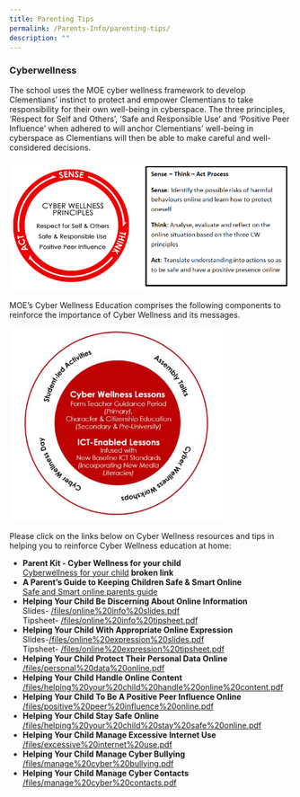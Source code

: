 ```yaml
---
title: Parenting Tips
permalink: /Parents-Info/parenting-tips/
description: ""
---
```

### Cyberwellness

The school uses the MOE cyber wellness framework to develop Clementians’ instinct to protect and empower Clementians to take responsibility for their own well-being in cyberspace. The three principles, ‘Respect for Self and Others’, ‘Safe and Responsible Use’ and ‘Positive Peer Influence’ when adhered to will anchor Clementians’ well-being in cyberspace as Clementians will then be able to make careful and well-considered decisions.

![](/images/moe-cyber-wellness-framework.png)

MOE’s Cyber Wellness Education comprises the following components to reinforce the importance of Cyber Wellness and its messages.

<img src="/images/MOE%20Cyber%20wellness%20Revised%20Framework.jpg" style="width:75%">

Please click on the links below on Cyber Wellness resources and tips in helping you to reinforce Cyber Wellness education at home:

* **Parent Kit - Cyber Wellness for your child** <br>
[Cyberwellness for your child](https://www.moe.gov.sg/docs/default-source/document/parent-kit-on-home-based-learning/parent-kit---cyber-wellness-for-your-child.pdf) **broken link**
* **A Parent’s Guide to Keeping Children Safe & Smart Online** <br>
[Safe and Smart online parents guide](/files/Safe%20and%20Smart%20Online%20Parent%20Guide.pdf)
* **Helping Your Child Be Discerning About Online Information**<br>
Slides- [/files/online%20info%20slides.pdf](/files/online%20info%20slides.pdf)<br>
Tipsheet- [/files/online%20info%20tipsheet.pdf](/files/online%20info%20tipsheet.pdf)
* **Helping Your Child With Appropriate Online Expression**<br>
Slides-[/files/online%20expression%20slides.pdf](/files/online%20expression%20slides.pdf)<br>
Tipsheet- [/files/online%20expression%20tipsheet.pdf](/files/online%20expression%20tipsheet.pdf)<br>
* **Helping Your Child Protect Their Personal Data Online**
[/files/personal%20data%20online.pdf](/files/personal%20data%20online.pdf)
* **Helping Your Child Handle Online Content**
[/files/helping%20your%20child%20handle%20online%20content.pdf](/files/helping%20your%20child%20handle%20online%20content.pdf)
* **Helping Your Child To Be A Positive Peer Influence Online**
[/files/positive%20peer%20influence%20online.pdf](/files/positive%20peer%20influence%20online.pdf)
* **Helping Your Child Stay Safe Online**
[/files/helping%20your%20child%20stay%20safe%20online.pdf](/files/helping%20your%20child%20stay%20safe%20online.pdf)
* **Helping Your Child Manage Excessive Internet Use**
[/files/excessive%20internet%20use.pdf](/files/excessive%20internet%20use.pdf)
* **Helping Your Child Manage Cyber Bullying**
[/files/manage%20cyber%20bullying.pdf](/files/manage%20cyber%20bullying.pdf)
* **Helping Your Child Manage Cyber Contacts**
[/files/manage%20cyber%20contacts.pdf](/files/manage%20cyber%20contacts.pdf)